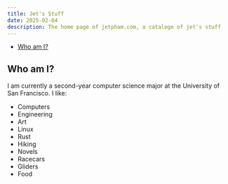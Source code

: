 ```yaml
---
title: Jet's Stuff
date: 2025-02-04
description: The home page of jetpham.com, a cataloge of jet's stuff
---
```


<!--toc:start-->
- [Who am I?](#who-am-i)
<!--toc:end-->

## Who am I?

I am currently a second-year computer science major at the University of San Francisco. I like:
- Computers
- Engineering
- Art
- Linux
- Rust
- Hiking
- Novels
- Racecars
- Gliders
- Food